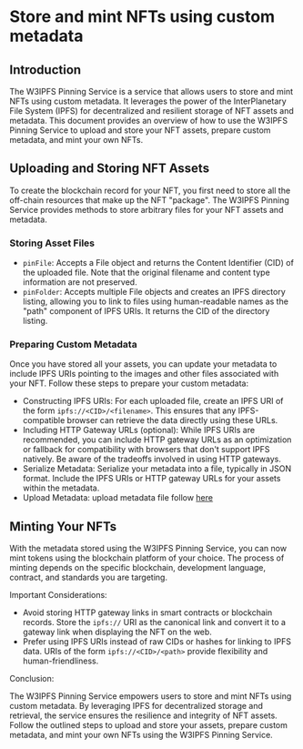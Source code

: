 # Store and mint NFTs using custom metadata

## Introduction&#x20;

The W3IPFS Pinning Service is a service that allows users to store and mint NFTs using custom metadata. It leverages the power of the InterPlanetary File System (IPFS) for decentralized and resilient storage of NFT assets and metadata. This document provides an overview of how to use the W3IPFS Pinning Service to upload and store your NFT assets, prepare custom metadata, and mint your own NFTs.

## Uploading and Storing NFT Assets

To create the blockchain record for your NFT, you first need to store all the off-chain resources that make up the NFT "package". The W3IPFS Pinning Service provides methods to store arbitrary files for your NFT assets and metadata.

### Storing Asset Files&#x20;

* `pinFile`: Accepts a File object and returns the Content Identifier (CID) of the uploaded file. Note that the original filename and content type information are not preserved.
* `pinFolder`: Accepts multiple File objects and creates an IPFS directory listing, allowing you to link to files using human-readable names as the "path" component of IPFS URIs. It returns the CID of the directory listing.

### Preparing Custom Metadata

Once you have stored all your assets, you can update your metadata to include IPFS URIs pointing to the images and other files associated with your NFT. Follow these steps to prepare your custom metadata:

* Constructing IPFS URIs: For each uploaded file, create an IPFS URI of the form `ipfs://<CID>/<filename>`. This ensures that any IPFS-compatible browser can retrieve the data directly using these URLs.
* Including HTTP Gateway URLs (optional): While IPFS URIs are recommended, you can include HTTP gateway URLs as an optimization or fallback for compatibility with browsers that don't support IPFS natively. Be aware of the tradeoffs involved in using HTTP gateways.
* Serialize Metadata: Serialize your metadata into a file, typically in JSON format. Include the IPFS URIs or HTTP gateway URLs for your assets within the metadata.
* Upload Metadata: upload metadata file follow [here](../w3ipfs-api/pinning.md#pin-files-or-directory)

## Minting Your NFTs

With the metadata stored using the W3IPFS Pinning Service, you can now mint tokens using the blockchain platform of your choice. The process of minting depends on the specific blockchain, development language, contract, and standards you are targeting.

Important Considerations:

* Avoid storing HTTP gateway links in smart contracts or blockchain records. Store the `ipfs://` URI as the canonical link and convert it to a gateway link when displaying the NFT on the web.
* Prefer using IPFS URIs instead of raw CIDs or hashes for linking to IPFS data. URIs of the form `ipfs://<CID>/<path>` provide flexibility and human-friendliness.

Conclusion:

The W3IPFS Pinning Service empowers users to store and mint NFTs using custom metadata. By leveraging IPFS for decentralized storage and retrieval, the service ensures the resilience and integrity of NFT assets. Follow the outlined steps to upload and store your assets, prepare custom metadata, and mint your own NFTs using the W3IPFS Pinning Service.
